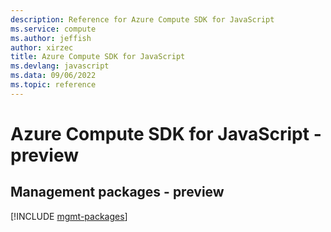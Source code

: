 ```yaml
---
description: Reference for Azure Compute SDK for JavaScript
ms.service: compute
ms.author: jeffish
author: xirzec
title: Azure Compute SDK for JavaScript
ms.devlang: javascript
ms.data: 09/06/2022
ms.topic: reference
---
```

# Azure Compute SDK for JavaScript - preview

## Management packages - preview
[!INCLUDE [mgmt-packages](compute-mgmt-index.md)]
